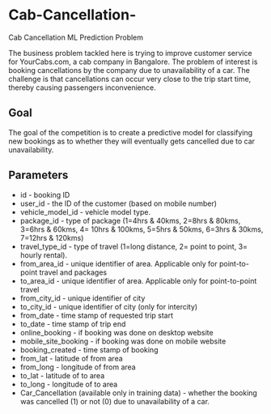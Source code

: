 # Cab-Cancellation-
Cab Cancellation ML Prediction Problem

The business problem tackled here is trying to improve customer service for YourCabs.com, a cab company in Bangalore.
The problem of interest is booking cancellations by the company due to unavailability of a car. The challenge is that cancellations 
can occur very close to the trip start time, thereby causing passengers inconvenience.

## Goal
The goal of the competition is to create a predictive model for classifying new bookings as to whether they will eventually gets cancelled due to car unavailability.

## Parameters
<ul>
<li>id - booking ID
<li>user_id - the ID of the customer (based on mobile number)
<li>vehicle_model_id - vehicle model type.
<li>package_id - type of package (1=4hrs & 40kms, 2=8hrs & 80kms, 3=6hrs & 60kms, 4= 10hrs & 100kms, 5=5hrs & 50kms, 6=3hrs
& 30kms, 7=12hrs & 120kms)
<li>travel_type_id - type of travel (1=long distance, 2= point to point, 3= hourly rental).
<li>from_area_id - unique identifier of area. Applicable only for point-to-point travel and packages
<li>to_area_id - unique identifier of area. Applicable only for point-to-point travel
<li>from_city_id - unique identifier of city
<li>to_city_id - unique identifier of city (only for intercity)
<li>from_date - time stamp of requested trip start
<li>to_date - time stamp of trip end
<li>online_booking - if booking was done on desktop website
<li>mobile_site_booking - if booking was done on mobile website
<li>booking_created - time stamp of booking
<li>from_lat - latitude of from area
<li>from_long - longitude of from area
<li>to_lat - latitude of to area
<li>to_long - longitude of to area
<li>Car_Cancellation (available only in training data) - whether the booking was cancelled (1) or not (0) due to unavailability of a car.

